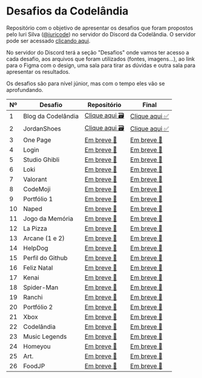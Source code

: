 # Desafios da Codelândia

Repositório com o objetivo de apresentar os desafios que foram propostos pelo Iuri Silva (<a href="https://www.instagram.com/iuricode/">@iuricode</a>) no servidor do Discord da Codelândia. O servidor pode ser acessado <a href="https://discord.com/invite/QevDJqCzaY">clicando aqui</a>.

No servidor do Discord terá a seção "Desafios" onde vamos ter acesso a cada desafio, aos arquivos que foram utilizados (fontes, imagens...), ao link para o Figma com o design, uma sala para tirar as dúvidas e outra sala para apresentar os resultados.

Os desafios são para nível júnior, mas com o tempo eles vão se aprofundando.

| Nº| Desafio                | Repositório                   | Final                         |
|---|----------------------- | ----------------------------- | ----------------------------- |
| 1 | Blog da Codelândia     | <a href="https://github.com/eaecamarano/Desafios_da_Codelandia/tree/main/Desafio%201%20-%20Blog%20da%20Codel%C3%A2ndia">Clique aqui 🗃</a> | <a href="https://blog-da-codelandia.vercel.app/">Clique aqui ✅</a> |
| 2 | JordanShoes            | <a href="https://github.com/eaecamarano/Desafios_da_Codelandia/tree/main/Desafio%202%20-%20JordanShoes">Clique aqui 🗃</a> | <a href="https://jordanshoes-eight.vercel.app/">Clique aqui ✅</a> |
| 3 | One Page               | <a href="">Em breve 🚧</a> | <a href="">Em breve 🚧</a> |
| 4 | Login                  | <a href="">Em breve 🚧</a> | <a href="">Em breve 🚧</a> |
| 5 | Studio Ghibli          | <a href="">Em breve 🚧</a> | <a href="">Em breve 🚧</a> |
| 6 | Loki                   | <a href="">Em breve 🚧</a> | <a href="">Em breve 🚧</a> |
| 7 | Valorant               | <a href="">Em breve 🚧</a> | <a href="">Em breve 🚧</a> |
| 8 | CodeMoji               | <a href="">Em breve 🚧</a> | <a href="">Em breve 🚧</a> |
| 9 | Portfólio 1            | <a href="">Em breve 🚧</a> | <a href="">Em breve 🚧</a> |
| 10 | Naped                 | <a href="">Em breve 🚧</a> | <a href="">Em breve 🚧</a> |
| 11 | Jogo da Memória       | <a href="">Em breve 🚧</a> | <a href="">Em breve 🚧</a> |
| 12 | La Pizza              | <a href="">Em breve 🚧</a> | <a href="">Em breve 🚧</a> |
| 13 | Arcane (1 e 2)        | <a href="">Em breve 🚧</a> | <a href="">Em breve 🚧</a> |
| 14 | HelpDog               | <a href="">Em breve 🚧</a> | <a href="">Em breve 🚧</a> |
| 15 | Perfil do Github      | <a href="">Em breve 🚧</a> | <a href="">Em breve 🚧</a> |
| 16 | Feliz Natal           | <a href="">Em breve 🚧</a> | <a href="">Em breve 🚧</a> |
| 17 | Kenai                 | <a href="">Em breve 🚧</a> | <a href="">Em breve 🚧</a> |
| 18 | Spider-Man            | <a href="">Em breve 🚧</a> | <a href="">Em breve 🚧</a> |
| 19 | Ranchi                | <a href="">Em breve 🚧</a> | <a href="">Em breve 🚧</a> |
| 20 | Portfólio 2           | <a href="">Em breve 🚧</a> | <a href="">Em breve 🚧</a> |
| 21 | Xbox                  | <a href="">Em breve 🚧</a> | <a href="">Em breve 🚧</a> |
| 22 | Codelândia            | <a href="">Em breve 🚧</a> | <a href="">Em breve 🚧</a> |
| 23 | Music Legends         | <a href="">Em breve 🚧</a> | <a href="">Em breve 🚧</a> |
| 24 | Homeyou               | <a href="">Em breve 🚧</a> | <a href="">Em breve 🚧</a> |
| 25 | Art.                  | <a href="">Em breve 🚧</a> | <a href="">Em breve 🚧</a> |
| 26 | FoodJP                | <a href="">Em breve 🚧</a> | <a href="">Em breve 🚧</a> |
